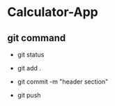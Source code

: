 # Calculator-App


## git command
- git status

- git add .
- git commit -m "header section"

- git push

